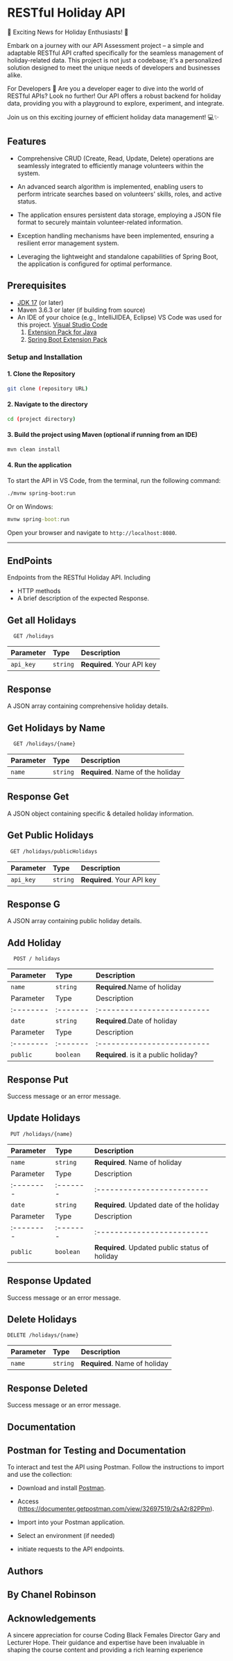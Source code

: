 # RESTful Holiday API

🎉 Exciting News for Holiday Enthusiasts! 🎉

Embark on a journey with our API Assessment project – a simple and adaptable RESTful API crafted specifically for the seamless management of holiday-related data. This project is not just a codebase; it's a personalized solution designed to meet the unique needs of developers and businesses alike.

For Developers 🚀
Are you a developer eager to dive into the world of RESTful APIs? Look no further! Our API offers a robust backend for holiday data, providing you with a playground to explore, experiment, and integrate.

Join us on this exciting journey of efficient holiday data management! 💻✨

## Features

- Comprehensive CRUD (Create, Read, Update, Delete) operations are seamlessly integrated to efficiently manage volunteers within the system.
- An advanced search algorithm is implemented, enabling users to perform intricate searches based on volunteers' skills, roles, and active status.
- The application ensures persistent data storage, employing a JSON file format to securely maintain volunteer-related information.
- Exception handling mechanisms have been implemented, ensuring a resilient error management system.

- Leveraging the lightweight and standalone capabilities of Spring Boot, the application is configured for optimal performance.

## Prerequisites

- [JDK 17](https://learn.microsoft.com/en-gb/java/openjdk/download#openjdk-17) (or later)
- Maven 3.6.3 or later (if building from source)
- An IDE of your choice (e.g., IntelliJIDEA, Eclipse) VS Code was used for this project. [Visual Studio Code](https://code.visualstudio.com/Download)
   1. [Extension Pack for Java](https://marketplace.visualstudio.com/items?itemName=vscjava.vscode-java-pack)
   2. [Spring Boot Extension Pack](https://marketplace.visualstudio.com/items?itemName=vmware.vscode-boot-dev-pack)

### Setup and Installation

#### 1. Clone the Repository

```sh
git clone (repository URL)
```

#### 2. Navigate to the directory

```sh
cd (project directory)
```

#### 3. Build the project using Maven (optional if running from an IDE)

```sh
mvn clean install
```

#### 4. Run the application

To start the API in VS Code, from the terminal, run the following command:

```sh
./mvnw spring-boot:run
```

Or on Windows:

```cmd
mvnw spring-boot:run
```

Open your browser and navigate to `http://localhost:8080`.

---

## EndPoints

Endpoints from the RESTful Holiday API.
Including

- HTTP methods
- A brief description of the expected Response.

## Get all Holidays

```http
  GET /holidays
```

| Parameter | Type     | Description                |
| :-------- | :------- | :------------------------- |
| `api_key` | `string` | **Required**. Your API key |

## Response

A JSON array containing comprehensive holiday details.

## Get Holidays by Name

```http
  GET /holidays/{name}
```

| Parameter | Type     | Description                |
| :-------- | :------- | :------------------------- |
| `name` | `string` | **Required**. Name of the holiday |

## Response Get

A JSON object containing specific & detailed holiday information.

## Get Public Holidays

```http
 GET /holidays/publicHolidays
```

| Parameter | Type     | Description                |
| :-------- | :------- | :------------------------- |
| `api_key` | `string` | **Required**. Your API key |

## Response G

A JSON array containing public holiday details.

## Add Holiday

```http
  POST / holidays
```

| Parameter | Type     | Description                |
| :-------- | :------- | :------------------------- |
| `name` | `string` | **Required**.Name of holiday|
| Parameter | Type     | Description                |
| :-------- | :------- | :------------------------- |
| `date` | `string` | **Required**.Date of holiday |
| Parameter | Type     | Description                |
| :-------- | :------- | :------------------------- |
| `public` | `boolean` | **Required**. is it a public holiday?|

## Response Put

Success message or an error message.

## Update Holidays

```http
 PUT /holidays/{name}
```

| Parameter | Type     | Description                |
| :-------- | :------- | :------------------------- |
| `name` | `string` | **Required**. Name of holiday |
| Parameter | Type     | Description                |
| :-------- | :------- | :------------------------- |
| `date` | `string` | **Required**. Updated date of the holiday|
| Parameter | Type     | Description                |
| :-------- | :------- | :------------------------- |
| `public` | `boolean` | **Required**. Updated public status of holiday |

## Response Updated

Success message or an error message.

## Delete Holidays

```http
DELETE /holidays/{name}
```

| Parameter | Type     | Description                |
| :-------- | :------- | :------------------------- |
| `name` | `string` | **Required**. Name of holiday |

## Response Deleted

Success message or an error message.

## Documentation

## Postman for Testing and Documentation

To interact and test the API using Postman. Follow the instructions to import and use the collection:

- Download and install [Postman](https://www.postman.com/).
- Access (<https://documenter.getpostman.com/view/32697519/2sA2r82PPm>).

- Import into your Postman application.
- Select an environment (if needed)
- initiate requests to the API endpoints.

## Authors

## By Chanel Robinson

## Acknowledgements

A sincere appreciation for course Coding Black Females Director Gary and Lecturer Hope. Their guidance and expertise have been invaluable in shaping the course content and providing a rich learning experience
